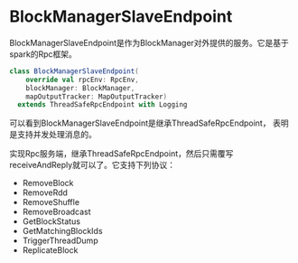 # BlockManagerSlaveEndpoint #

BlockManagerSlaveEndpoint是作为BlockManager对外提供的服务。它是基于spark的Rpc框架。

```scala
class BlockManagerSlaveEndpoint(
    override val rpcEnv: RpcEnv,
    blockManager: BlockManager,
    mapOutputTracker: MapOutputTracker)
  extends ThreadSafeRpcEndpoint with Logging 
```

可以看到BlockManagerSlaveEndpoint是继承ThreadSafeRpcEndpoint， 表明是支持并发处理消息的。

实现Rpc服务端，继承ThreadSafeRpcEndpoint，然后只需覆写receiveAndReply就可以了。它支持下列协议：

* RemoveBlock
* RemoveRdd
* RemoveShuffle
* RemoveBroadcast
* GetBlockStatus
* GetMatchingBlockIds
* TriggerThreadDump
* ReplicateBlock

